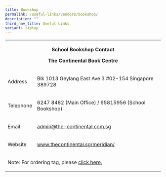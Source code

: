 ```yaml
---
title: Bookshop
permalink: /useful-links/vendors/bookshop/
description: ""
third_nav_title: Useful Links
variant: tiptap
---
```

<table style="minWidth: 50px">
<colgroup>
<col>
<col>
</colgroup>
<tbody>
<tr>
<th rowspan="1" colspan="2">
<p><strong>School Bookshop Contact</strong>
</p>
<p><strong>The Continental Book Centre</strong>
</p>
</th>
</tr>
<tr>
<td rowspan="1" colspan="1">
<p>Address</p>
</td>
<td rowspan="1" colspan="1">
<p>Blk 1013 Geylang East Ave 3 #02-154 Singapore 389728</p>
</td>
</tr>
<tr>
<td rowspan="1" colspan="1">
<p>Telephone</p>
</td>
<td rowspan="1" colspan="1">
<p>6247 8482 (Main Office) / 65815956 (School Bookshop)</p>
</td>
</tr>
<tr>
<td rowspan="1" colspan="1">
<p>Email</p>
</td>
<td rowspan="1" colspan="1">
<p><a href="mailto:admin@the-continental.com.sg" rel="noopener noreferrer nofollow" target="_blank">admin@the-continental.com.sg</a>
</p>
</td>
</tr>
<tr>
<td rowspan="1" colspan="1">
<p>Website</p>
</td>
<td rowspan="1" colspan="1">
<p><a href="http://www.thecontinental.sg/meridian/" rel="noopener noreferrer nofollow" target="_blank">www.thecontinental.sg/meridian/</a>
</p>
</td>
</tr>
<tr>
<td rowspan="1" colspan="2">
<p>Note: For ordering tag, please <a href="https://thecontinental.sg/products/meridian-primary-uniform-name-tags" rel="noopener noreferrer nofollow" target="_blank">click here.</a>
</p>
</td>
</tr>
</tbody>
</table>
<p></p>
<p></p>